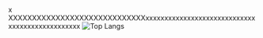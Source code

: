 x XXXXXXXXXXXXXXXXXXXXXXXXXXXXXxxxxxxxxxxxxxxxxxxxxxxxxxxxxxxxxxxxxxxxxxxxxxxxx
![Top Langs](https://profile-counter.glitch.me/Mia0a-hi/count.svg)
